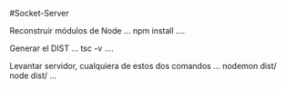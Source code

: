 #Socket-Server

Reconstruir módulos de Node
...
npm install
....


Generar el DIST
...
tsc -v
....


Levantar servidor, cualquiera de estos dos comandos
...
nodemon dist/
node dist/
...


